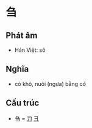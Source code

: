 # 刍

## Phát âm
* Hán Việt: sô

## Nghĩa
* cỏ khô, nuôi (ngựa) bằng cỏ

## Cấu trúc
* 刍 = [刀](刀.md) [彐](彐.md)

<script>window.HANZI_FIELD='刍';</script>